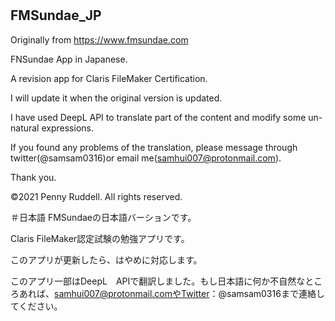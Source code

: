 # <h2>FMSundae_JP</h2>

Originally from https://www.fmsundae.com

FNSundae App in Japanese.

A revision app for Claris FileMaker Certification.

I will update it when the original version is updated. 

I have used DeepL API to translate part of the content and modify some un-natural expressions.

If you found any problems of the translation, please message through twitter(@samsam0316)or email me(samhui007@protonmail.com). 

Thank you.

©2021 Penny Ruddell. All rights reserved.

＃日本語
FMSundaeの日本語バーションです。

Claris FileMaker認定試験の勉強アプリです。

このアプリが更新したら、はやめに対応します。

このアプリ一部はDeepL　APIで翻訳しました。もし日本語に何か不自然なところあれば、samhui007@protonmail.comやTwitter：@samsam0316まで連絡してください。
